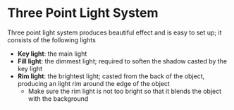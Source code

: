 # Three Point Light System

Three point light system produces beautiful effect and is easy to set up; it
consists of the following lights

- **Key light**: the main light
- **Fill light**: the dimmest light; required to soften the shadow casted by the
  key light
- **Rim light**: the brightest light; casted from the back of the object,
  producing an light rim around the edge of the object
  - Make sure the rim light is not too bright so that it blends the object with
    the background
